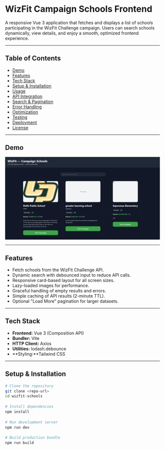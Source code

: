 # WizFit Campaign Schools Frontend

A responsive Vue 3 application that fetches and displays a list of schools participating in the WizFit Challenge campaign. Users can search schools dynamically, view details, and enjoy a smooth, optimized frontend experience.

---

## Table of Contents

- [Demo](#demo)
- [Features](#features)
- [Tech Stack](#tech-stack)
- [Setup & Installation](#setup--installation)
- [Usage](#usage)
- [API Integration](#api-integration)
- [Search & Pagination](#search--pagination)
- [Error Handling](#error-handling)
- [Optimization](#optimization)
- [Testing](#testing)
- [Deployment](#deployment)
- [License](#license)

---

## Demo

![Demo Screenshot](./public/demo_screenshot.png)

---

## Features

- Fetch schools from the WizFit Challenge API.
- Dynamic search with debounced input to reduce API calls.
- Responsive card-based layout for all screen sizes.
- Lazy-loaded images for performance.
- Graceful handling of empty results and errors.
- Simple caching of API results (2-minute TTL).
- Optional "Load More" pagination for larger datasets.

---

## Tech Stack

- **Frontend:** Vue 3 (Composition API)
- **Bundler:** Vite
- **HTTP Client:** Axios
- **Utilities:** lodash.debounce
- **Styling:**Tailwind CSS

---

## Setup & Installation

```bash
# Clone the repository
git clone <repo-url>
cd wizfit-schools

# Install dependencies
npm install

# Run development server
npm run dev

# Build production bundle
npm run build
```
